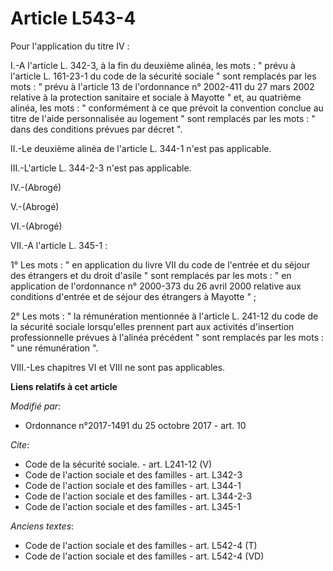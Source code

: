 # Article L543-4

Pour l'application du titre IV : 

I.-A l'article L. 342-3, à la fin du deuxième alinéa, les mots : " prévu à l'article L. 161-23-1 du code de la sécurité
sociale " sont remplacés par les mots : " prévu à l'article 13 de l'ordonnance n° 2002-411 du 27 mars 2002 relative à la
protection sanitaire et sociale à Mayotte " et, au quatrième alinéa, les mots : " conformément à ce que prévoit la convention
conclue au titre de l'aide personnalisée au logement " sont remplacés par les mots : " dans des conditions prévues par décret
". 

II.-Le deuxième alinéa de l'article L. 344-1 n'est pas applicable. 

III.-L'article L. 344-2-3 n'est pas applicable. 

IV.-(Abrogé) 

V.-(Abrogé) 

VI.-(Abrogé) 

VII.-A l'article L. 345-1 : 

1° Les mots : " en application du livre VII du code de l'entrée et du séjour des étrangers et du droit d'asile " sont
remplacés par les mots : " en application de l'ordonnance n° 2000-373 du 26 avril 2000 relative aux conditions d'entrée et de
séjour des étrangers à Mayotte " ; 

2° Les mots : " la rémunération mentionnée à l'article L. 241-12 du code de la sécurité sociale lorsqu'elles prennent part
aux activités d'insertion professionnelle prévues à l'alinéa précédent " sont remplacés par les mots : " une rémunération ". 

VIII.-Les chapitres VI et VIII ne sont pas applicables.

**Liens relatifs à cet article**

_Modifié par_:

  - Ordonnance n°2017-1491 du 25 octobre 2017 - art. 10

_Cite_:

  - Code de la sécurité sociale. - art. L241-12 (V)
  - Code de l'action sociale et des familles - art. L342-3
  - Code de l'action sociale et des familles - art. L344-1
  - Code de l'action sociale et des familles - art. L344-2-3
  - Code de l'action sociale et des familles - art. L345-1

_Anciens textes_:

  - Code de l'action sociale et des familles - art. L542-4 (T)
  - Code de l'action sociale et des familles - art. L542-4 (VD)
